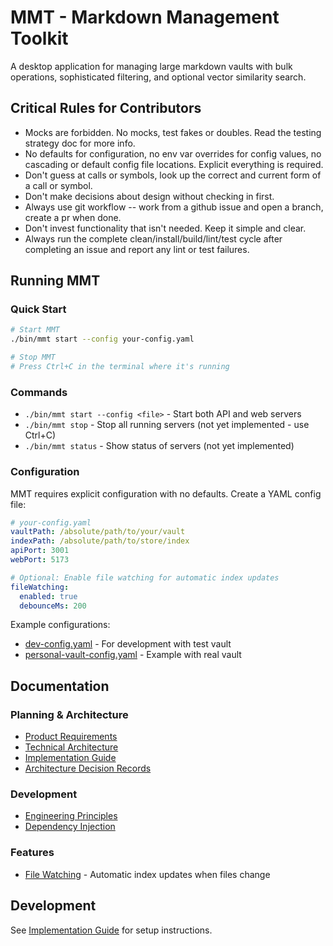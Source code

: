 # MMT - Markdown Management Toolkit

A desktop application for managing large markdown vaults with bulk operations, sophisticated filtering, and optional vector similarity search.

## Critical Rules for Contributors

- Mocks are forbidden. No mocks, test fakes or doubles. Read the testing strategy doc for more info.
- No defaults for configuration, no env var overrides for config values, no cascading or default config file locations. Explicit everything is required.
- Don't guess at calls or symbols, look up the correct and current form of a call or symbol.
- Don't make decisions about design without checking in first.
- Always use git workflow -- work from a github issue and open a branch, create a pr when done.
- Don't invest functionality that isn't needed. Keep it simple and clear. 
- Always run the complete clean/install/build/lint/test cycle after completing an issue and report any lint or test failures.

## Running MMT

### Quick Start

```bash
# Start MMT
./bin/mmt start --config your-config.yaml

# Stop MMT
# Press Ctrl+C in the terminal where it's running
```

### Commands

- `./bin/mmt start --config <file>` - Start both API and web servers
- `./bin/mmt stop` - Stop all running servers (not yet implemented - use Ctrl+C)
- `./bin/mmt status` - Show status of servers (not yet implemented)

### Configuration

MMT requires explicit configuration with no defaults. Create a YAML config file:

```yaml
# your-config.yaml
vaultPath: /absolute/path/to/your/vault
indexPath: /absolute/path/to/store/index
apiPort: 3001
webPort: 5173

# Optional: Enable file watching for automatic index updates
fileWatching:
  enabled: true
  debounceMs: 200
```

Example configurations:
- [dev-config.yaml](dev-config.yaml) - For development with test vault
- [personal-vault-config.yaml](personal-vault-config.yaml) - Example with real vault

## Documentation

### Planning & Architecture
- [Product Requirements](docs/planning/PRD.md)
- [Technical Architecture](docs/planning/technical-architecture.md)
- [Implementation Guide](docs/planning/implementation-guide.md)
- [Architecture Decision Records](docs/adr/README.md)

### Development
- [Engineering Principles](docs/building/principles.md)
- [Dependency Injection](docs/building/dependency-injection.md)

### Features
- [File Watching](docs/features/file-watching.md) - Automatic index updates when files change

## Development

See [Implementation Guide](docs/planning/implementation-guide.md) for setup instructions.